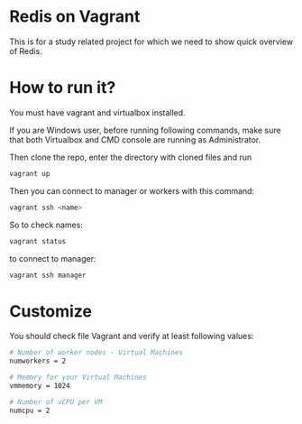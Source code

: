 # Redis on Vagrant

This is for a study related project for which we need to show quick overview of Redis.

# How to run it?

You must have vagrant and virtualbox installed. 

If you are Windows user, before running following commands, make sure that both Virtualbox and CMD console are running as Administrator.

Then clone the repo, enter the directory with cloned files and run

```sh
vagrant up
```

Then you can connect to manager or workers with this command:

```sh
vagrant ssh <name>
```

So to check names:

```sh
vagrant status
```

to connect to manager:

```sh
vagrant ssh manager
```

# Customize

You should check file Vagrant and verify at least following values:

```sh
# Number of worker nodes - Virtual Machines
numworkers = 2

# Memory for your Virtual Machines
vmmemory = 1024

# Number of vCPU per VM
numcpu = 2
```
